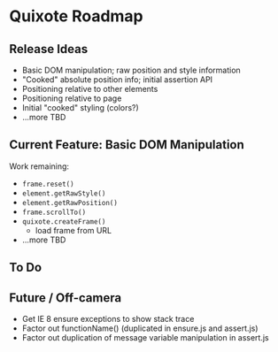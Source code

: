 # Quixote Roadmap

## Release Ideas

* Basic DOM manipulation; raw position and style information
* "Cooked" absolute position info; initial assertion API
* Positioning relative to other elements
* Positioning relative to page
* Initial "cooked" styling (colors?)
* ...more TBD


## Current Feature: Basic DOM Manipulation

Work remaining:

* `frame.reset()`
* `element.getRawStyle()`
* `element.getRawPosition()`
* `frame.scrollTo()`
* `quixote.createFrame()`
  * load frame from URL
* ...more TBD


## To Do



## Future / Off-camera

* Get IE 8 ensure exceptions to show stack trace
* Factor out functionName() (duplicated in ensure.js and assert.js)
* Factor out duplication of message variable manipulation in assert.js
